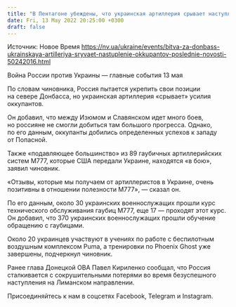 ```yaml
---
title: "В Пентагоне убеждены, что украинская артиллерия срывает наступление оккупантов на Донбассе — СNN"
date: Fri, 13 May 2022 20:25:00 +0300
draft: false
---
```

Источник: Новое Время https://nv.ua/ukraine/events/bitva-za-donbass-ukrainskaya-artilleriya-sryvaet-nastuplenie-okkupantov-poslednie-novosti-50242016.html


Война России против Украины — главные события 13 мая

По словам чиновника, Россия пытается укрепить свои позиции на севере Донбасса, но украинская артиллерия «срывает» усилия оккупантов.

Он добавил, что между Изюмом и Славянском идет много боев, но россияне не смогли добиться там большого прогресса. Однако, по его данным, оккупанты добились определенных успехов к западу от Попасной.

Также «подавляющее большинство» из 89 гаубичных артиллерийских систем M777, которые США передали Украине, находятся «в бою», заявил чиновник.

«Отзывы, которые мы получаем от артиллеристов в Украине, очень позитивны в отношении полезности M777», — сказал он.

По его данным, около 30 украинских военнослужащих прошли курс технического обслуживания гаубиц M777, еще 17 — проходят этот курс. Он добавил, что 370 украинских военнослужащих прошли обучение обращению с гаубицами.

Около 20 украинцев участвуют в учениях по работе с беспилотным воздушным комплексом Puma, а тренировки по Phoenix Ghost уже завершены, подчеркнул чиновник.

Ранее глава Донецкой ОВА Павел Кириленко сообщал, что Россия сталкивается с сокрушительными потерями во время безуспешного наступления на Лиманском направлении.

Присоединяйтесь к нам в соцсетях Facebook, Telegram и Instagram.
